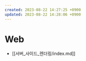 ```yaml
---
created: 2023-08-22 14:27:25 +0900
updated: 2023-08-22 14:28:06 +0900
---
```


# Web

- [[서버_사이드_렌더링/index.md]]
